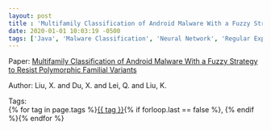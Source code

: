 ```yaml
---
layout: post
title : 'Multifamily Classification of Android Malware With a Fuzzy Strategy to Resist Polymorphic Familial Variants'
date: 2020-01-01 10:03:19 -0500
tags: ['Java', 'Malware Classification', 'Neural Network', 'Regular Expression']
---
```

Paper: [Multifamily Classification of Android Malware With a Fuzzy Strategy to Resist Polymorphic Familial Variants](https://ieeexplore.ieee.org/stamp/stamp.jsp?arnumber=9177047)

Author: Liu, X. and Du, X. and Lei, Q. and Liu, K.




 Tags:  
        <span>{% for tag in page.tags %}<a href="/tags/#{{ tag | slugify }}">{{ tag }}</a>{% if forloop.last == false %}, {% endif %}{% endfor %}</span>

